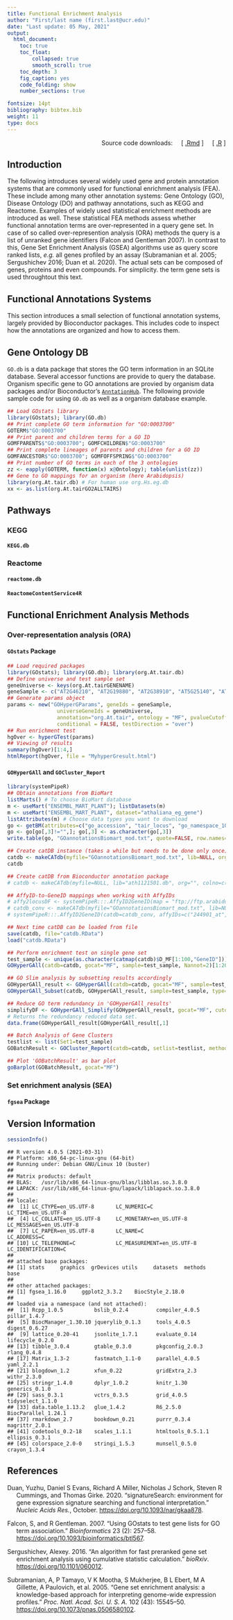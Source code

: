 ```yaml
---
title: Functional Enrichment Analysis 
author: "First/last name (first.last@ucr.edu)"
date: "Last update: 05 May, 2021" 
output:
  html_document:
    toc: true
    toc_float:
        collapsed: true
        smooth_scroll: true
    toc_depth: 3
    fig_caption: yes
    code_folding: show
    number_sections: true

fontsize: 14pt
bibliography: bibtex.bib
weight: 11
type: docs
---
```


<!--
- Compile from command-line
Rscript -e "rmarkdown::render('rfea.Rmd', c('html_document'), clean=F); knitr::knit('rfea.Rmd', tangle=TRUE)"
-->
<script type="text/javascript">
document.addEventListener("DOMContentLoaded", function() {
  document.querySelector("h1").className = "title";
});
</script>
<script type="text/javascript">
document.addEventListener("DOMContentLoaded", function() {
  var links = document.links;  
  for (var i = 0, linksLength = links.length; i < linksLength; i++)
    if (links[i].hostname != window.location.hostname)
      links[i].target = '_blank';
});
</script>

<div style="text-align: right">

Source code downloads:    
\[ [.Rmd](https://raw.githubusercontent.com/tgirke/GEN242//main/content/en/tutorials/rfea/rfea.Rmd) \]    
\[ [.R](https://raw.githubusercontent.com/tgirke/GEN242//main/content/en/tutorials/rfea/rfea.R) \]

</div>

## Introduction

The following introduces several widely used gene and protein annotation
systems that are commonly used for functional enrichment analysis (FEA). These
include among many other annotation systems: Gene Ontology (GO), Disease
Ontology (DO) and pathway annotations, such as KEGG and Reactome. Examples of
widely used statistical enrichment methods are introduced as well. These
statistical FEA methods assess whether functional annotation terms are
over-represented in a query gene set. In case of so called over-represention
analysis (ORA) methods the query is a list of unranked gene identifiers
(Falcon and Gentleman 2007). In contrast to this, Gene Set Enrichment Analysis (GSEA)
algorithms use as query score ranked lists, *e.g.* all genes profiled by an assay
(Subramanian et al. 2005; Sergushichev 2016; Duan et al. 2020). The actual sets can
be composed of genes, proteins and even compounds. For simplicity. the term
gene sets is used throughtout this text.

## Functional Annotations Systems

This section introduces a small selection of functional annotation systems, largely
provided by Bioconductor packages. This includes code to inspect how the annotations
are organized and how to access them.

## Gene Ontology DB

`GO.db` is a data package that stores the GO term information in an SQLite database.
Several accessor functions are provide to query the database. Organism specific
gene to GO annotations are provied by organism data packages and/or Bioconductor’s
[`AnntationHub`](https://bioconductor.org/packages/release/bioc/html/AnnotationHub.html).
The following provide sample code for using `GO.db` as well as a organism database
example.

``` r
## Load GOstats library
library(GOstats); library(GO.db)
## Print complete GO term information for "GO:0003700"
GOTERM$"GO:0003700"
## Print parent and children terms for a GO ID
GOMFPARENTS$"GO:0003700"; GOMFCHILDREN$"GO:0003700"
## Print complete lineages of parents and children for a GO ID
GOMFANCESTOR$"GO:0003700"; GOMFOFFSPRING$"GO:0003700"
## Print number of GO terms in each of the 3 ontologies
zz <- eapply(GOTERM, function(x) x@Ontology); table(unlist(zz))
## Gene to GO mappings for an organism (here Arabidopsis)
library(org.At.tair.db) # For human use org.Hs.eg.db
xx <- as.list(org.At.tairGO2ALLTAIRS)
```

## Pathways

### KEGG

#### `KEGG.db`

### Reactome

#### `reactome.db`

#### `ReactomeContentService4R`

## Functional Enrichment Analysis Methods

### Over-representation analysis (ORA)

#### `GOstats` Package

``` r
## Load required packages
library(GOstats); library(GO.db); library(org.At.tair.db)
## Define universe and test sample set
geneUniverse <- keys(org.At.tairGENENAME)
geneSample <- c("AT2G46210", "AT2G19880", "AT2G38910", "AT5G25140", "AT2G44525")
## Generate params object
params <- new("GOHyperGParams", geneIds = geneSample,
                universeGeneIds = geneUniverse,
                annotation="org.At.tair", ontology = "MF", pvalueCutoff = 0.5,
                conditional = FALSE, testDirection = "over")
## Run enrichment test
hgOver <- hyperGTest(params)
## Viewing of results
summary(hgOver)[1:4,]
htmlReport(hgOver, file = "MyhyperGresult.html")
```

#### `GOHyperGAll` and `GOCluster_Report`

``` r
library(systemPipeR)
## Obtain annotations from BioMart
listMarts() # To choose BioMart database
m <- useMart("ENSEMBL_MART_PLANT"); listDatasets(m) 
m <- useMart("ENSEMBL_MART_PLANT", dataset="athaliana_eg_gene")
listAttributes(m) # Choose data types you want to download
go <- getBM(attributes=c("go_accession", "tair_locus", "go_namespace_1003"), mart=m)
go <- go[go[,3]!="",]; go[,3] <- as.character(go[,3])
write.table(go, "GOannotationsBiomart_mod.txt", quote=FALSE, row.names=FALSE, col.names=FALSE, sep="\t")

## Create catDB instance (takes a while but needs to be done only once)
catdb <- makeCATdb(myfile="GOannotationsBiomart_mod.txt", lib=NULL, org="", colno=c(1,2,3), idconv=NULL)
catdb

## Create catDB from Bioconductor annotation package
# catdb <- makeCATdb(myfile=NULL, lib="ath1121501.db", org="", colno=c(1,2,3), idconv=NULL)

## AffyID-to-GeneID mappings when working with AffyIDs 
# affy2locusDF <- systemPipeR:::.AffyID2GeneID(map = "ftp://ftp.arabidopsis.org/home/tair/Microarrays/Affymetrix/affy_ATH1_array_elements-2010-12-20.txt", download=TRUE)
# catdb_conv <- makeCATdb(myfile="GOannotationsBiomart_mod.txt", lib=NULL, org="", colno=c(1,2,3), idconv=list(affy=affy2locusDF))
# systemPipeR:::.AffyID2GeneID(catdb=catdb_conv, affyIDs=c("244901_at", "244902_at"))

## Next time catDB can be loaded from file
save(catdb, file="catdb.RData") 
load("catdb.RData")

## Perform enrichment test on single gene set
test_sample <- unique(as.character(catmap(catdb)$D_MF[1:100,"GeneID"]))
GOHyperGAll(catdb=catdb, gocat="MF", sample=test_sample, Nannot=2)[1:20,]

## GO Slim analysis by subsetting results accordingly
GOHyperGAll_result <- GOHyperGAll(catdb=catdb, gocat="MF", sample=test_sample, Nannot=2)
GOHyperGAll_Subset(catdb, GOHyperGAll_result, sample=test_sample, type="goSlim") 

## Reduce GO term redundancy in 'GOHyperGAll_results'
simplifyDF <- GOHyperGAll_Simplify(GOHyperGAll_result, gocat="MF", cutoff=0.001, correct=T)
# Returns the redundancy reduced data set. 
data.frame(GOHyperGAll_result[GOHyperGAll_result[,1] 

## Batch Analysis of Gene Clusters
testlist <- list(Set1=test_sample)
GOBatchResult <- GOCluster_Report(catdb=catdb, setlist=testlist, method="all", id_type="gene", CLSZ=10, cutoff=0.001, gocats=c("MF", "BP", "CC"), recordSpecGO=c("GO:0003674", "GO:0008150", "GO:0005575"))

## Plot 'GOBatchResult' as bar plot
goBarplot(GOBatchResult, gocat="MF")
```

### Set enrichment analysis (SEA)

#### `fgsea` Package

## Version Information

``` r
sessionInfo()
```

    ## R version 4.0.5 (2021-03-31)
    ## Platform: x86_64-pc-linux-gnu (64-bit)
    ## Running under: Debian GNU/Linux 10 (buster)
    ## 
    ## Matrix products: default
    ## BLAS:   /usr/lib/x86_64-linux-gnu/blas/libblas.so.3.8.0
    ## LAPACK: /usr/lib/x86_64-linux-gnu/lapack/liblapack.so.3.8.0
    ## 
    ## locale:
    ##  [1] LC_CTYPE=en_US.UTF-8       LC_NUMERIC=C               LC_TIME=en_US.UTF-8       
    ##  [4] LC_COLLATE=en_US.UTF-8     LC_MONETARY=en_US.UTF-8    LC_MESSAGES=en_US.UTF-8   
    ##  [7] LC_PAPER=en_US.UTF-8       LC_NAME=C                  LC_ADDRESS=C              
    ## [10] LC_TELEPHONE=C             LC_MEASUREMENT=en_US.UTF-8 LC_IDENTIFICATION=C       
    ## 
    ## attached base packages:
    ## [1] stats     graphics  grDevices utils     datasets  methods   base     
    ## 
    ## other attached packages:
    ## [1] fgsea_1.16.0     ggplot2_3.3.2    BiocStyle_2.18.0
    ## 
    ## loaded via a namespace (and not attached):
    ##  [1] Rcpp_1.0.5          bslib_0.2.4         compiler_4.0.5      pillar_1.4.7       
    ##  [5] BiocManager_1.30.10 jquerylib_0.1.3     tools_4.0.5         digest_0.6.27      
    ##  [9] lattice_0.20-41     jsonlite_1.7.1      evaluate_0.14       lifecycle_0.2.0    
    ## [13] tibble_3.0.4        gtable_0.3.0        pkgconfig_2.0.3     rlang_0.4.8        
    ## [17] Matrix_1.3-2        fastmatch_1.1-0     parallel_4.0.5      yaml_2.2.1         
    ## [21] blogdown_1.2        xfun_0.22           gridExtra_2.3       withr_2.3.0        
    ## [25] stringr_1.4.0       dplyr_1.0.2         knitr_1.30          generics_0.1.0     
    ## [29] sass_0.3.1          vctrs_0.3.5         grid_4.0.5          tidyselect_1.1.0   
    ## [33] data.table_1.13.2   glue_1.4.2          R6_2.5.0            BiocParallel_1.24.1
    ## [37] rmarkdown_2.7       bookdown_0.21       purrr_0.3.4         magrittr_2.0.1     
    ## [41] codetools_0.2-18    scales_1.1.1        htmltools_0.5.1.1   ellipsis_0.3.1     
    ## [45] colorspace_2.0-0    stringi_1.5.3       munsell_0.5.0       crayon_1.3.4

## References

<div id="refs" class="references csl-bib-body hanging-indent">

<div id="ref-Duan2020-wz" class="csl-entry">

Duan, Yuzhu, Daniel S Evans, Richard A Miller, Nicholas J Schork, Steven R Cummings, and Thomas Girke. 2020. “<span class="nocase">signatureSearch: environment for gene expression signature searching and functional interpretation</span>.” *Nucleic Acids Res.*, October. <https://doi.org/10.1093/nar/gkaa878>.

</div>

<div id="ref-Falcon2007-eb" class="csl-entry">

Falcon, S, and R Gentleman. 2007. “<span class="nocase">Using GOstats to test gene lists for GO term association</span>.” *Bioinformatics* 23 (2): 257–58. <https://doi.org/10.1093/bioinformatics/btl567>.

</div>

<div id="ref-Sergushichev2016-ms" class="csl-entry">

Sergushichev, Alexey. 2016. “<span class="nocase">An algorithm for fast preranked gene set enrichment analysis using cumulative statistic calculation</span>.” *bioRxiv*. <https://doi.org/10.1101/060012>.

</div>

<div id="ref-Subramanian2005-kx" class="csl-entry">

Subramanian, A, P Tamayo, V K Mootha, S Mukherjee, B L Ebert, M A Gillette, A Paulovich, et al. 2005. “<span class="nocase">Gene set enrichment analysis: a knowledge-based approach for interpreting genome-wide expression profiles</span>.” *Proc. Natl. Acad. Sci. U. S. A.* 102 (43): 15545–50. <https://doi.org/10.1073/pnas.0506580102>.

</div>

</div>
